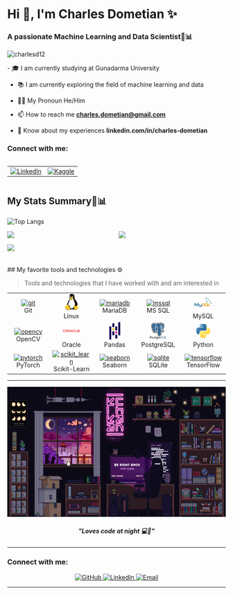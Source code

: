 <h1 align="left">Hi 👋, I'm Charles Dometian ✨</h1>
<h3 align="left">A passionate Machine Learning and Data Scientist🤖📊</h3>

<p align="left"> <img src="https://komarev.com/ghpvc/?username=charlesd12&label=Profile%20views&color=0e75b6&style=flat" alt="charlesd12" /> </p>
- 🎓 I am currently studying at Gunadarma University

- 📚 I am currently exploring the field of machine learning and data

- 🧑🏻 My Pronoun He/Him
  
- 📫 How to reach me **charles.dometian@gmail.com**

- 📄 Know about my experiences **linkedin.com/in/charles-dometian**

<h3 align="left">Connect with me:</h3>

<table align="left">
  <tr>
    <td align="center">
      <a href="https://linkedin.com/in/charles-dometian" target="_blank">
        <img src="https://raw.githubusercontent.com/rahuldkjain/github-profile-readme-generator/master/src/images/icons/Social/linked-in-alt.svg" alt="LinkedIn" height="30" width="40" />
      </a>
    </td>
    <td align="center">
      <a href="https://kaggle.com/charles-dometian" target="_blank">
        <img src="https://raw.githubusercontent.com/rahuldkjain/github-profile-readme-generator/master/src/images/icons/Social/kaggle.svg" alt="Kaggle" height="30" width="40" />
      </a>
    </td>
  </tr>
</table>

<br><br><br>
## My Stats Summary📃📊
<!-- Top Languages Card -->
![Top Langs](https://github-readme-stats.vercel.app/api/top-langs/?username=charlesd12&layout=compact&theme=tokyonight&bg_color=0d1117&title_color=fb8c00&text_color=ffffff&langs_count=10&border_color=0d1117)

<!-- Stats and Streaks Cards -->
<p style="display:flex; justify-content: space-between;">

 <img src="https://github-readme-stats.vercel.app/api?username=charlesd12&show_icons=true&theme=tokyonight&bg_color=0d1117&title_color=fb8c00&text_color=ffffff&border_color=0d1117" width="49%">

 <img src="https://github-readme-streak-stats.herokuapp.com/?user=charlesd12&theme=tokyonight&background=0d1117" width="49%">

 </p>

<!-- Activity Graph -->
![](https://activity-graph.herokuapp.com/graph?username=charlesd12&theme=gotham)

<br>
## My favorite tools and technologies ⚙️ 

> Tools and technologies that I have worked with and am interested in

<table align="center">
  <tr>
    <td align="center" width="96">
      <a href="https://git-scm.com/" target="_blank" rel="noreferrer">
        <img src="https://www.vectorlogo.zone/logos/git-scm/git-scm-icon.svg" alt="git" width="40" height="40"/>
      </a>
      <br>Git
    </td>
    <td align="center" width="96">
      <a href="https://www.linux.org/" target="_blank" rel="noreferrer">
        <img src="https://raw.githubusercontent.com/devicons/devicon/master/icons/linux/linux-original.svg" alt="linux" width="40" height="40"/>
      </a>
      <br>Linux
    </td>
    <td align="center" width="96">
      <a href="https://mariadb.org/" target="_blank" rel="noreferrer">
        <img src="https://www.vectorlogo.zone/logos/mariadb/mariadb-icon.svg" alt="mariadb" width="40" height="40"/>
      </a>
      <br>MariaDB
    </td>
    <td align="center" width="96">
      <a href="https://www.microsoft.com/en-us/sql-server" target="_blank" rel="noreferrer">
        <img src="https://www.svgrepo.com/show/303229/microsoft-sql-server-logo.svg" alt="mssql" width="40" height="40"/>
      </a>
      <br>MS SQL
    </td>
    <td align="center" width="96">
      <a href="https://www.mysql.com/" target="_blank" rel="noreferrer">
        <img src="https://raw.githubusercontent.com/devicons/devicon/master/icons/mysql/mysql-original-wordmark.svg" alt="mysql" width="40" height="40"/>
      </a>
      <br>MySQL
    </td>
  </tr>
  <tr>
    <td align="center" width="96">
      <a href="https://opencv.org/" target="_blank" rel="noreferrer">
        <img src="https://www.vectorlogo.zone/logos/opencv/opencv-icon.svg" alt="opencv" width="40" height="40"/>
      </a>
      <br>OpenCV
    </td>
    <td align="center" width="96">
      <a href="https://www.oracle.com/" target="_blank" rel="noreferrer">
        <img src="https://raw.githubusercontent.com/devicons/devicon/master/icons/oracle/oracle-original.svg" alt="oracle" width="40" height="40"/>
      </a>
      <br>Oracle
    </td>
    <td align="center" width="96">
      <a href="https://pandas.pydata.org/" target="_blank" rel="noreferrer">
        <img src="https://raw.githubusercontent.com/devicons/devicon/2ae2a900d2f041da66e950e4d48052658d850630/icons/pandas/pandas-original.svg" alt="pandas" width="40" height="40"/>
      </a>
      <br>Pandas
    </td>
    <td align="center" width="96">
      <a href="https://www.postgresql.org" target="_blank" rel="noreferrer">
        <img src="https://raw.githubusercontent.com/devicons/devicon/master/icons/postgresql/postgresql-original-wordmark.svg" alt="postgresql" width="40" height="40"/>
      </a>
      <br>PostgreSQL
    </td>
    <td align="center" width="96">
      <a href="https://www.python.org" target="_blank" rel="noreferrer">
        <img src="https://raw.githubusercontent.com/devicons/devicon/master/icons/python/python-original.svg" alt="python" width="40" height="40"/>
      </a>
      <br>Python
    </td>
  </tr>
  <tr>
    <td align="center" width="96">
      <a href="https://pytorch.org/" target="_blank" rel="noreferrer">
        <img src="https://www.vectorlogo.zone/logos/pytorch/pytorch-icon.svg" alt="pytorch" width="40" height="40"/>
      </a>
      <br>PyTorch
    </td>
    <td align="center" width="96">
      <a href="https://scikit-learn.org/" target="_blank" rel="noreferrer">
        <img src="https://upload.wikimedia.org/wikipedia/commons/0/05/Scikit_learn_logo_small.svg" alt="scikit_learn" width="40" height="40"/>
      </a>
      <br>Scikit-Learn
    </td>
    <td align="center" width="96">
      <a href="https://seaborn.pydata.org/" target="_blank" rel="noreferrer">
        <img src="https://seaborn.pydata.org/_images/logo-mark-lightbg.svg" alt="seaborn" width="40" height="40"/>
      </a>
      <br>Seaborn
    </td>
    <td align="center" width="96">
      <a href="https://www.sqlite.org/" target="_blank" rel="noreferrer">
        <img src="https://www.vectorlogo.zone/logos/sqlite/sqlite-icon.svg" alt="sqlite" width="40" height="40"/>
      </a>
      <br>SQLite
    </td>
    <td align="center" width="96">
      <a href="https://www.tensorflow.org" target="_blank" rel="noreferrer">
        <img src="https://www.vectorlogo.zone/logos/tensorflow/tensorflow-icon.svg" alt="tensorflow" width="40" height="40"/>
      </a>
      <br>TensorFlow
    </td>
  </tr>
</table>

<div align="center">

---


  <img src="background.gif" width="600" height="300" />

  <h5><i>"Loves code at night 💻🌃"</i></h5>

</div>

---

<!-- Replace placeholders with your actual data -->

<h3 align="left">Connect with me:</h3>

<p align="center">
  <!-- GitHub Badge -->
  <a href="https://github.com/CharlesD12" target="_blank">
    <img src="https://img.shields.io/twitter/url?color=24292e&label=CharlesD12&logo=github&style=flat-square&url=https://github.com/CharlesD12" alt="GitHub" />
  </a>
  <!-- LinkedIn Badge -->
  <a href="https://www.linkedin.com/in/charles-dometian/" target="_blank">
    <img src="https://img.shields.io/twitter/url?color=0072b1&label=charles-dometian&logo=linkedin&style=flat-square&url=https://www.linkedin.com/in/charles-dometian/" alt="LinkedIn" />
  </a>
  <!-- Email Badge -->
  <a href="mailto:charles.dometian@gmail.com" target="_blank">
    <img src="https://img.shields.io/twitter/url?color=ea4335&label=charles.dometian@gmail.com&logo=gmail&style=flat-square&url=https%3A%2F%2Fmail.google.com%2Fmail%2Fu%2F0%2F?to=charles.dometian@gmail.com" alt="Email" />
  </a>
</p>

---
